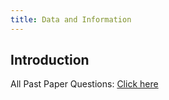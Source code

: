 ```yaml
---
title: Data and Information
---
```


## Introduction

All Past Paper Questions: [Click here](https://drive.google.com/drive/folders/169hxE5eR4Hxhvmr3-AwoyhbqAcX-ahEW?usp=sharing)

